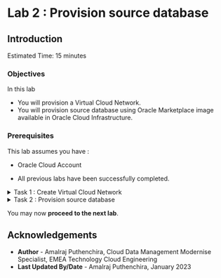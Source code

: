# Lab 2 : Provision source database

## Introduction

Estimated Time: 15 minutes

### Objectives

In this lab

* You will provision a Virtual Cloud Network.
* You will provision source database using Oracle Marketplace image available in Oracle Cloud Infrastructure.

### Prerequisites

This lab assumes you have :

* Oracle Cloud Account

* All previous labs have been successfully completed.

<details><summary>Task 1 : Create Virtual Cloud Network </summary>

In this task we will create a new Virtual Cloud Network which will be used to host Source Database Compute , Target Database System and ZDM Service Host.

1. Login to your Oracle Cloud Console.

2. Click the Navigation Menu in the upper left, navigate to Networking and then select Virtual Cloud Networks
   
   ![Image showing navigation to VCN](./images/navigate_to_vcn.png " ")
 
3. Click on "Start VCN Wizard"

   ![Image showing Start VCN Wizard](./images/start_vcn_wizard.png " ")

4. In the new small window , Select the "Create VCN with Internet Connectivity" and then click on "Start VCN Wizard"

   ![Image showing VCN options for creation](./images/vcn_create_options.png " ")

5. In new window , under Basic information specify name of VCN as ZDM-VCN and select appropritate compartment.

   ![Image showing VCN Name prompt](./images/vcn_name_prompt.png)

6. Under Configure VCN and Subnets , enter details as shown in image below.

   ![Image showing VCN and Subnet CIDR](./images/vcn_cidr_info.png " ")

Once details are entered , Click on Next

7. On the next screen , Click on Create

   ![Image showing VCN creation options selected](./images/vcn_summary.png " ")

8. This will take few seconds and you will receive a screen similar to the one below after completion.

   ![Image showing VCN summary after creation](./images/vcn_creation_summary.png " ")

</details>

<details><summary>Task 2 : Provision source database </summary>

1. Login to your Oracle Cloud Console.

2. Click the Navigation Menu in the upper left, navigate to Marketplace and then select All Applications.

     ![Image showing navigation to Marketplace](./images/navigate_2_marketplace.png " ")

3. Type "Oracle Database" in search bar.

     ![Image showing search bar for Marketplace](./images/search_marketplace.png " ")

4. Click on the listed "Oracle Database (Single Instance) Image

     ![Image showing Oracle Database Marketplace Image](./images/oracle_database_image.png " ")

5. Select an Oracle Database version which is latest ( There will be one on OL7 and one on OL8)
    
   We have choosen OL7 since our Target Database DB systems have Oracle Linux 7.

     ![Image showing available Marketplace Database Images](./images/db_image_options.png " ")

6. Ensure to select the correct compartment in your tenancy and then click on "Launch Instance"

   ![Image showing selection for compartment](./images/compartment.png)

7. On the Create compute instance page , Please update Name for Compute as ZDM-Source-DB.

   ![Image showing Compute instance Name Prompt](./images/compute_name_prompt.png)

    You can leave the Image and Shape as Default.

   ![Image showing compute mage and shape](./images/image_shape.png)

 8. Under Networking , Make choices to reflect the below details

    ![Image showing Network selection](./images/network_details.png " ")

 9. Under Add SSH Keys

    Browse and provide the public ssh key generated earlier.

    ![Image showing SSK key details](./images/ssh_key_upload.png " ")

10. Click on "Create" to start the compute provisioning.

    ![Image showing final page for compute creation](./images/compute_creation.png " ")

11. In few minutes , Compute instance with database will be provisioned and running as below.
    ![Image showing provisioned compute instance](./images/prov_final.png)

12. Take a note of the Public IP address of the Compute Instance which will used in later labs to access the Source Database System.

</details>

You may now **proceed to the next lab**.

## Acknowledgements
* **Author** - Amalraj Puthenchira, Cloud Data Management Modernise Specialist, EMEA Technology Cloud Engineering
* **Last Updated By/Date** - Amalraj Puthenchira, January 2023

